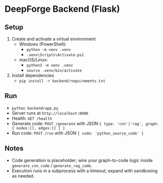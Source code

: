 # DeepForge Backend (Flask)

## Setup
1. Create and activate a virtual environment
   - Windows (PowerShell):
     - `python -m venv .venv`
     - `.venv\Scripts\Activate.ps1`
   - macOS/Linux:
     - `python3 -m venv .venv`
     - `source .venv/bin/activate`
2. Install dependencies
   - `pip install -r backend/requirements.txt`

## Run
- `python backend/app.py`
- Server runs at `http://localhost:8000`
- Health: `GET /health`
- Generate code: `POST /generate` with JSON `{ type: 'cnn'|'rag', graph: { nodes:[], edges:[] } }`
- Run code: `POST /run` with JSON `{ code: 'python_source_code' }`

## Notes
- Code generation is placeholder; wire your graph-to-code logic inside `generate_cnn_code` / `generate_rag_code`.
- Execution runs in a subprocess with a timeout; expand with sandboxing as needed. 